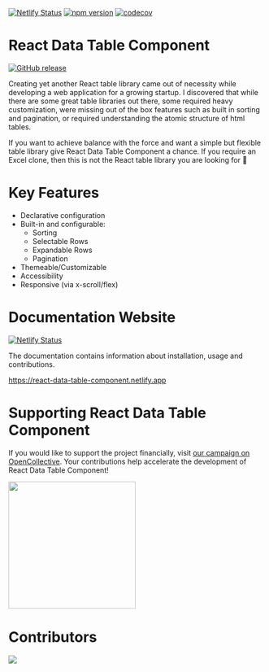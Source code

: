 [![Netlify Status](https://api.netlify.com/api/v1/badges/26e0d16d-a986-46b1-9097-1a76c10d7cad/deploy-status)](https://app.netlify.com/sites/react-data-table-component/deploys) [![npm version](https://badge.fury.io/js/react-data-table-component.svg)](https://badge.fury.io/js/react-data-table-component) [![codecov](https://codecov.io/gh/jbetancur/react-data-table-component/branch/master/graph/badge.svg)](https://codecov.io/gh/jbetancur/react-data-table-component)


# React Data Table Component

[![GitHub release](https://img.shields.io/github/release/jbetancur/react-data-table-component.svg)](https://GitHub.com/jbetancur/react-data-table-component/releases/)

Creating yet another React table library came out of necessity while developing a web application for a growing startup. I discovered that while there are some great table libraries out there, some required heavy customization, were missing out of the box features such as built in sorting and pagination, or required understanding the atomic structure of html tables.

If you want to achieve balance with the force and want a simple but flexible table library give React Data Table Component a chance. If you require an Excel clone, then this is not the React table library you are looking for 👋

# Key Features

- Declarative configuration
- Built-in and configurable:
  - Sorting
  - Selectable Rows
  - Expandable Rows
  - Pagination
- Themeable/Customizable
- Accessibility
- Responsive (via x-scroll/flex)

# Documentation Website

[![Netlify Status](https://api.netlify.com/api/v1/badges/26e0d16d-a986-46b1-9097-1a76c10d7cad/deploy-status)](https://app.netlify.com/sites/react-data-table-component/deploys)

The documentation contains information about installation, usage and contributions.

https://react-data-table-component.netlify.app

# Supporting React Data Table Component

If you would like to support the project financially, visit
[our campaign on OpenCollective](https://opencollective.com/react-data-table-component). Your contributions help accelerate the development of React Data Table Component!

<a href="https://opencollective.com/react-data-table-component" target="_blank">
	<img src="https://opencollective.com/react-data-table-component/contribute/button@2x.png?color=blue" width="250px" />
</a>

# Contributors

<a href="https://github.com/jbetancur/react-data-table-component/graphs/contributors">
	<img src="https://opencollective.com/react-data-table-component/contributors.svg?width=890" />
</a>
